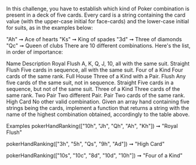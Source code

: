 In this challenge, you have to establish which kind of Poker combination is present in a deck of five cards. Every card is a string containing the card value (with the upper-case initial for face-cards) and the lower-case initial for suits, as in the examples below:

"Ah" ➞ Ace of hearts
"Ks" ➞ King of spades
"3d" ➞ Three of diamonds
"Qc" ➞ Queen of clubs
There are 10 different combinations. Here's the list, in order of importance:

Name  Description
Royal Flush A, K, Q, J, 10, all with the same suit.
Straight Flush  Five cards in sequence, all with the same suit.
Four of a Kind  Four cards of the same rank.
Full House  Three of a Kind with a Pair.
Flush Any five cards of the same suit, not in sequence.
Straight  Five cards in a sequence, but not of the same suit.
Three of a Kind Three cards of the same rank.
Two Pair  Two different Pair.
Pair  Two cards of the same rank.
High Card No other valid combination.
Given an array hand containing five strings being the cards, implement a function that returns a string with the name of the highest combination obtained, accordingly to the table above.

Examples
pokerHandRanking(["10h", "Jh", "Qh", "Ah", "Kh"]) ➞ "Royal Flush"

pokerHandRanking(["3h", "5h", "Qs", "9h", "Ad"]) ➞ "High Card"

pokerHandRanking(["10s", "10c", "8d", "10d", "10h"]) ➞ "Four of a Kind"
